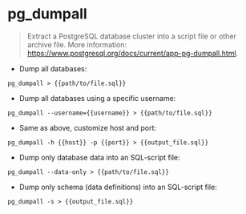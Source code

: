 # pg_dumpall

> Extract a PostgreSQL database cluster into a script file or other archive file.
> More information: <https://www.postgresql.org/docs/current/app-pg-dumpall.html>.

- Dump all databases:

`pg_dumpall > {{path/to/file.sql}}`

- Dump all databases using a specific username:

`pg_dumpall --username={{username}} > {{path/to/file.sql}}`

- Same as above, customize host and port:

`pg_dumpall -h {{host}} -p {{port}} > {{output_file.sql}}`

- Dump only database data into an SQL-script file:

`pg_dumpall --data-only > {{path/to/file.sql}}`

- Dump only schema (data definitions) into an SQL-script file:

`pg_dumpall -s > {{output_file.sql}}`
